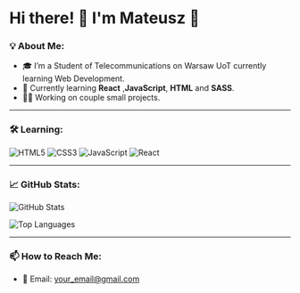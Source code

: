 # Hi there! 👋 I'm Mateusz 🚀  

### 💡 About Me:
- 🎓 I’m a Student of Telecommunications on Warsaw UoT currently learning Web Development.
- 🌱 Currently learning **React** ,**JavaScript**, **HTML** and **SASS**.
- 👨‍💻 Working on couple small projects.


---

### 🛠 Learning:
![HTML5](https://img.shields.io/badge/-HTML5-E34F26?logo=html5&logoColor=white&style=flat)
![CSS3](https://img.shields.io/badge/-CSS3-1572B6?logo=css3&logoColor=white&style=flat)
![JavaScript](https://img.shields.io/badge/-JavaScript-F7DF1E?logo=javascript&logoColor=black&style=flat)
![React](https://img.shields.io/badge/-React-61DAFB?logo=react&logoColor=black&style=flat)


---

### 📈 GitHub Stats:
![GitHub Stats](https://github-readme-stats.vercel.app/api?username=MateuszGajdowicz&show_icons=true&hide_rank=true&theme=radical)

![Top Languages](https://github-readme-stats.vercel.app/api/top-langs/?username=MateuszGajdowicz&layout=compact&theme=radical)

---

### 📫 How to Reach Me:
- 📧 Email: [your_email@gmail.com](mailto:mateuszgajdowicz04@gmail.com)
